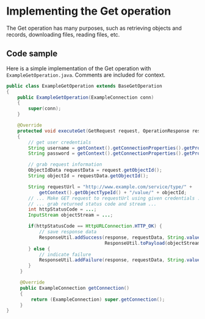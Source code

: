 # Implementing the Get operation 

<head>
  <meta name="guidename" content="Integration"/>
  <meta name="context" content="GUID-58e6bca0-ac4f-4db7-861b-a48795097953"/>
</head>


The Get operation has many purposes, such as retrieving objects and records, downloading files, reading files, etc.

## Code sample 

Here is a simple implementation of the Get operation with `ExampleGetOperation.java`. Comments are included for context.

```java
public class ExampleGetOperation extends BaseGetOperation
{
    public ExampleGetOperation(ExampleConnection conn)
    {
        super(conn);
    }

    @Override
    protected void executeGet(GetRequest request, OperationResponse response)
    {
        // get user credentials
        String username = getContext().getConnectionProperties().getProperty("username");
        String password = getContext().getConnectionProperties().getProperty("password");

        // grab request information
        ObjectIdData requestData = request.getObjectId();
        String objectId = requestData.getObjectId();

        String requestUrl = "http://www.example.com/service/type/" +
            getContext().getObjectTypeId() + "/value/" + objectId;
        // ... Make GET request to requestUrl using given credentials ...
        // ... grab returned status code and stream ...
        int httpStatusCode = ...;
        InputStream objectStream = ...;

        if(httpStatusCode == HttpURLConnection.HTTP_OK) {
            // save response data
            ResponseUtil.addSuccess(response, requestData, String.valueOf(httpStatusCode),
                                    ResponseUtil.toPayload(objectStream));
        } else {
            // indicate failure
            ResponseUtil.addFailure(response, requestData, String.valueOf(httpStatusCode));
        }
     }

     @Override
     public ExampleConnection getConnection() 
     {
         return (ExampleConnection) super.getConnection();
     }
}

```